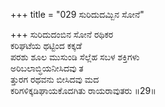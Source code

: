 +++
title = "029 ಸುರಿದುದಮ್ಬಿನ ಸೋನೆ"

+++
ಸುರಿದುದಂಬಿನ ಸೋನೆ ರಥಿಕರ  
ಕರಿಘಟೆಯ ಥಟ್ಟಿಂದ ಕಕ್ಕಡೆ  
ಪರಶು ಶೂಲ ಮುಸುಂಡಿ ಸೆಲ್ಲೆಹ ಸಬಳ ಶಕ್ತಿಗಳು  
ಅರಿಬಲಾಬ್ಧಿಯನೀಸಿದವು ತ  
ತ್ತುರಗ ರಥವನು ಬೀಸಿದವು ಮದ  
ಕರಿಗಳಿಕ್ಕಡಿಘಾಯಕೊದಗಿತು ರಾಯರಾವುತರು     ॥29॥